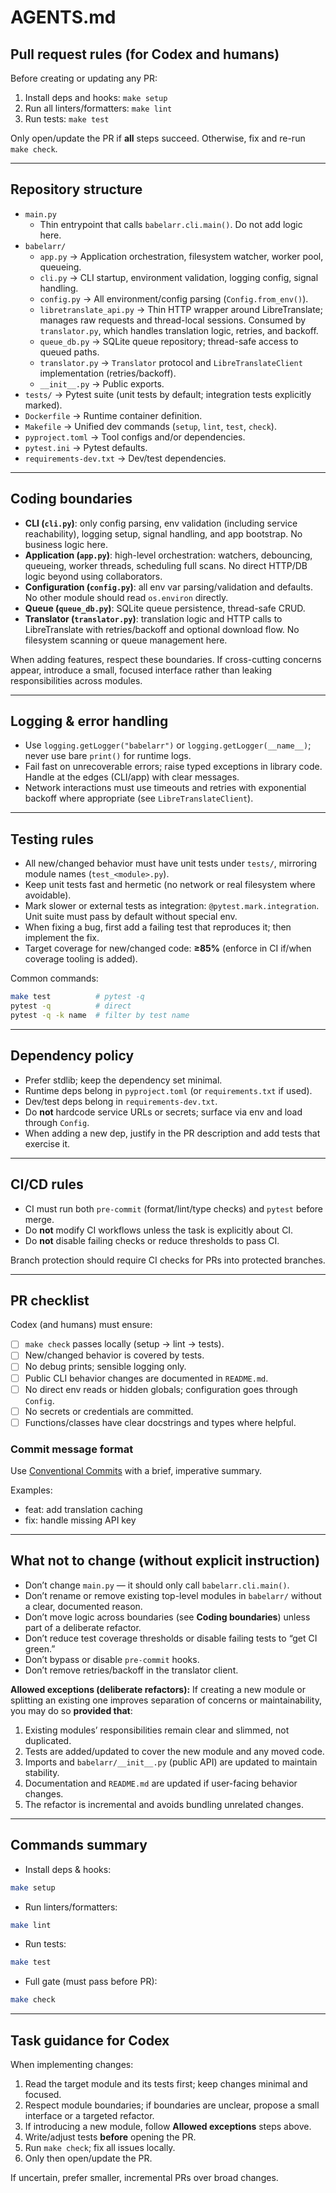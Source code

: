 # AGENTS.md

## Pull request rules (for Codex and humans)

Before creating or updating any PR:
1) Install deps and hooks: `make setup`
2) Run all linters/formatters: `make lint`
3) Run tests: `make test`

Only open/update the PR if **all** steps succeed. Otherwise, fix and re-run `make check`.

---

## Repository structure

- `main.py`
  - Thin entrypoint that calls `babelarr.cli.main()`. Do not add logic here.
- `babelarr/`
  - `app.py` → Application orchestration, filesystem watcher, worker pool, queueing.
  - `cli.py` → CLI startup, environment validation, logging config, signal handling.
  - `config.py` → All environment/config parsing (`Config.from_env()`).
  - `libretranslate_api.py` → Thin HTTP wrapper around LibreTranslate; manages raw
    requests and thread-local sessions. Consumed by `translator.py`, which handles
    translation logic, retries, and backoff.
  - `queue_db.py` → SQLite queue repository; thread-safe access to queued paths.
  - `translator.py` → `Translator` protocol and `LibreTranslateClient` implementation (retries/backoff).
  - `__init__.py` → Public exports.
- `tests/` → Pytest suite (unit tests by default; integration tests explicitly marked).
- `Dockerfile` → Runtime container definition.
- `Makefile` → Unified dev commands (`setup`, `lint`, `test`, `check`).
- `pyproject.toml` → Tool configs and/or dependencies.
- `pytest.ini` → Pytest defaults.
- `requirements-dev.txt` → Dev/test dependencies.

---

## Coding boundaries

- **CLI (`cli.py`)**: only config parsing, env validation (including service reachability), logging setup, signal handling, and app bootstrap. No business logic here.
- **Application (`app.py`)**: high-level orchestration: watchers, debouncing, queueing, worker threads, scheduling full scans. No direct HTTP/DB logic beyond using collaborators.
- **Configuration (`config.py`)**: all env var parsing/validation and defaults. No other module should read `os.environ` directly.
- **Queue (`queue_db.py`)**: SQLite queue persistence, thread-safe CRUD.
- **Translator (`translator.py`)**: translation logic and HTTP calls to LibreTranslate with retries/backoff and optional download flow. No filesystem scanning or queue management here.

When adding features, respect these boundaries. If cross-cutting concerns appear, introduce a small, focused interface rather than leaking responsibilities across modules.

---

## Logging & error handling

- Use `logging.getLogger("babelarr")` or `logging.getLogger(__name__)`; never use bare `print()` for runtime logs.
- Fail fast on unrecoverable errors; raise typed exceptions in library code. Handle at the edges (CLI/app) with clear messages.
- Network interactions must use timeouts and retries with exponential backoff where appropriate (see `LibreTranslateClient`).

---

## Testing rules

- All new/changed behavior must have unit tests under `tests/`, mirroring module names (`test_<module>.py`).
- Keep unit tests fast and hermetic (no network or real filesystem where avoidable).
- Mark slower or external tests as integration: `@pytest.mark.integration`. Unit suite must pass by default without special env.
- When fixing a bug, first add a failing test that reproduces it; then implement the fix.
- Target coverage for new/changed code: **≥85%** (enforce in CI if/when coverage tooling is added).

Common commands:
```bash
make test          # pytest -q
pytest -q          # direct
pytest -q -k name  # filter by test name
```

---

## Dependency policy

- Prefer stdlib; keep the dependency set minimal.
- Runtime deps belong in `pyproject.toml` (or `requirements.txt` if used).
- Dev/test deps belong in `requirements-dev.txt`.
- Do **not** hardcode service URLs or secrets; surface via env and load through `Config`.
- When adding a new dep, justify in the PR description and add tests that exercise it.

---

## CI/CD rules

- CI must run both `pre-commit` (format/lint/type checks) and `pytest` before merge.
- Do **not** modify CI workflows unless the task is explicitly about CI.
- Do **not** disable failing checks or reduce thresholds to pass CI.

Branch protection should require CI checks for PRs into protected branches.

---

## PR checklist

Codex (and humans) must ensure:

- [ ] `make check` passes locally (setup → lint → tests).
- [ ] New/changed behavior is covered by tests.
- [ ] No debug prints; sensible logging only.
- [ ] Public CLI behavior changes are documented in `README.md`.
- [ ] No direct env reads or hidden globals; configuration goes through `Config`.
- [ ] No secrets or credentials are committed.
- [ ] Functions/classes have clear docstrings and types where helpful.

### Commit message format

Use [Conventional Commits](https://www.conventionalcommits.org/) with a brief, imperative summary.

Examples:

- feat: add translation caching
- fix: handle missing API key

---

## What not to change (without explicit instruction)

- Don’t change `main.py` — it should only call `babelarr.cli.main()`.
- Don’t rename or remove existing top-level modules in `babelarr/` without a clear, documented reason.
- Don’t move logic across boundaries (see **Coding boundaries**) unless part of a deliberate refactor.
- Don’t reduce test coverage thresholds or disable failing tests to “get CI green.”
- Don’t bypass or disable `pre-commit` hooks.
- Don’t remove retries/backoff in the translator client.

**Allowed exceptions (deliberate refactors):**
If creating a new module or splitting an existing one improves separation of concerns or maintainability, you may do so **provided that**:
1. Existing modules’ responsibilities remain clear and slimmed, not duplicated.
2. Tests are added/updated to cover the new module and any moved code.
3. Imports and `babelarr/__init__.py` (public API) are updated to maintain stability.
4. Documentation and `README.md` are updated if user-facing behavior changes.
5. The refactor is incremental and avoids bundling unrelated changes.

---

## Commands summary

- Install deps & hooks:
```bash
make setup
```
- Run linters/formatters:
```bash
make lint
```
- Run tests:
```bash
make test
```
- Full gate (must pass before PR):
```bash
make check
```

---

## Task guidance for Codex

When implementing changes:
1. Read the target module and its tests first; keep changes minimal and focused.
2. Respect module boundaries; if boundaries are unclear, propose a small interface or a targeted refactor.
3. If introducing a new module, follow **Allowed exceptions** steps above.
4. Write/adjust tests **before** opening the PR.
5. Run `make check`; fix all issues locally.
6. Only then open/update the PR.

If uncertain, prefer smaller, incremental PRs over broad changes.
